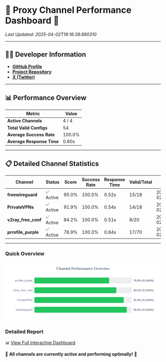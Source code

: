 # 🌟 Proxy Channel Performance Dashboard 🌟

_Last Updated: 2025-04-02T19:16:39.890310_

---

## 👩‍💻 Developer Information

- **[GitHub Profile](https://github.com/4n0nymou3)**  
- **[Project Repository](https://github.com/4n0nymou3/multi-proxy-config-fetcher)**  
- **[X (Twitter)](https://x.com/4n0nymou3)**  

---

## 📊 Performance Overview

| Metric                | Value       |
|-----------------------|-------------|
| **Active Channels**   | 4 / 4       |
| **Total Valid Configs** | 54          |
| **Average Success Rate** | 100.0%      |
| **Average Response Time** | 0.60s       |

---

## 📋 Detailed Channel Statistics

| Channel          | Status     | Score  | Success Rate | Response Time | Valid/Total | Last Success               |
|------------------|------------|--------|--------------|---------------|-------------|----------------------------|
| **freewireguard**  | ✅ Active  | 95.0%  | 100.0% | 0.52s         | 15/18       | 2025-04-02T19:16:39.888610 |
| **PrivateVPNs**  | ✅ Active  | 91.9%  | 100.0% | 0.54s         | 14/18       | 2025-04-02T19:16:39.337229 |
| **v2ray_free_conf**  | ✅ Active  | 84.2%  | 100.0% | 0.51s         | 8/20       | 2025-04-02T19:16:38.769423 |
| **prrofile_purple**  | ✅ Active  | 76.9%  | 100.0% | 0.84s         | 17/70       | 2025-04-02T19:16:38.138977 |

---

### Quick Overview
<div align="center">
  <a href="https://raw.githubusercontent.com/nullluser/NullRepo/refs/heads/main/assets/channel_stats_chart.svg">
    <img src="https://raw.githubusercontent.com/nullluser/NullRepo/refs/heads/main/assets/channel_stats_chart.svg" alt="Source Performance Statistics" width="800">
  </a>
</div>

### Detailed Report
📊 [View Full Interactive Dashboard](https://htmlpreview.github.io/?https://github.com/nullluser/NullRepo/blob/main/assets/performance_report.html)

🎉 **All channels are currently active and performing optimally!** 🎉

